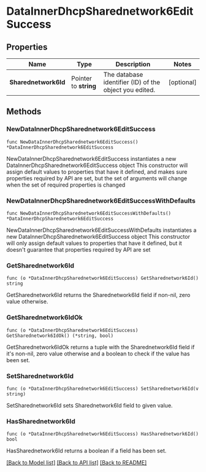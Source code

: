 # DataInnerDhcpSharednetwork6EditSuccess

## Properties

Name | Type | Description | Notes
------------ | ------------- | ------------- | -------------
**Sharednetwork6Id** | Pointer to **string** | The database identifier (ID) of the object you edited. | [optional] 

## Methods

### NewDataInnerDhcpSharednetwork6EditSuccess

`func NewDataInnerDhcpSharednetwork6EditSuccess() *DataInnerDhcpSharednetwork6EditSuccess`

NewDataInnerDhcpSharednetwork6EditSuccess instantiates a new DataInnerDhcpSharednetwork6EditSuccess object
This constructor will assign default values to properties that have it defined,
and makes sure properties required by API are set, but the set of arguments
will change when the set of required properties is changed

### NewDataInnerDhcpSharednetwork6EditSuccessWithDefaults

`func NewDataInnerDhcpSharednetwork6EditSuccessWithDefaults() *DataInnerDhcpSharednetwork6EditSuccess`

NewDataInnerDhcpSharednetwork6EditSuccessWithDefaults instantiates a new DataInnerDhcpSharednetwork6EditSuccess object
This constructor will only assign default values to properties that have it defined,
but it doesn't guarantee that properties required by API are set

### GetSharednetwork6Id

`func (o *DataInnerDhcpSharednetwork6EditSuccess) GetSharednetwork6Id() string`

GetSharednetwork6Id returns the Sharednetwork6Id field if non-nil, zero value otherwise.

### GetSharednetwork6IdOk

`func (o *DataInnerDhcpSharednetwork6EditSuccess) GetSharednetwork6IdOk() (*string, bool)`

GetSharednetwork6IdOk returns a tuple with the Sharednetwork6Id field if it's non-nil, zero value otherwise
and a boolean to check if the value has been set.

### SetSharednetwork6Id

`func (o *DataInnerDhcpSharednetwork6EditSuccess) SetSharednetwork6Id(v string)`

SetSharednetwork6Id sets Sharednetwork6Id field to given value.

### HasSharednetwork6Id

`func (o *DataInnerDhcpSharednetwork6EditSuccess) HasSharednetwork6Id() bool`

HasSharednetwork6Id returns a boolean if a field has been set.


[[Back to Model list]](../README.md#documentation-for-models) [[Back to API list]](../README.md#documentation-for-api-endpoints) [[Back to README]](../README.md)


